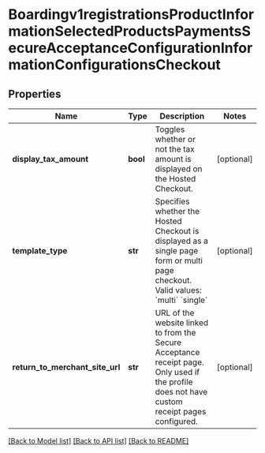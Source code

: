# Boardingv1registrationsProductInformationSelectedProductsPaymentsSecureAcceptanceConfigurationInformationConfigurationsCheckout

## Properties
Name | Type | Description | Notes
------------ | ------------- | ------------- | -------------
**display_tax_amount** | **bool** | Toggles whether or not the tax amount is displayed on the Hosted Checkout. | [optional] 
**template_type** | **str** | Specifies whether the Hosted Checkout is displayed as a single page form or multi page checkout.   Valid values:  &#x60;multi&#x60;  &#x60;single&#x60;  | [optional] 
**return_to_merchant_site_url** | **str** | URL of the website linked to from the Secure Acceptance receipt page. Only used if the profile does not have custom receipt pages configured. | [optional] 

[[Back to Model list]](../README.md#documentation-for-models) [[Back to API list]](../README.md#documentation-for-api-endpoints) [[Back to README]](../README.md)


